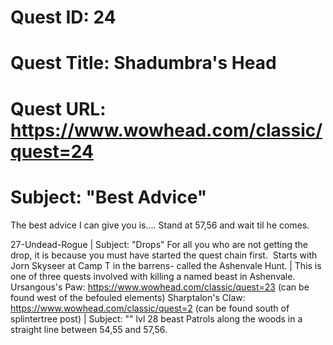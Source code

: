 # Quest ID: 24
# Quest Title: Shadumbra's Head
# Quest URL: https://www.wowhead.com/classic/quest=24
# Subject: "Best Advice"
The best advice I can give you is.... Stand at 57,56 and wait til he comes. 

27-Undead-Rogue | Subject: "Drops"
For all you who are not getting the drop, it is because you must have started the quest chain first.  Starts with Jorn Skyseer at Camp T in the barrens- called the Ashenvale Hunt. | This is one of three quests involved with killing a named beast in Ashenvale.
Ursangous's Paw: https://www.wowhead.com/classic/quest=23 (can be found west of the befouled elements)
Sharptalon's Claw: https://www.wowhead.com/classic/quest=2 (can be found south of splintertree post) | Subject: "<Blank>"
lvl 28 beast
Patrols along the woods in a straight line between 54,55 and 57,56.